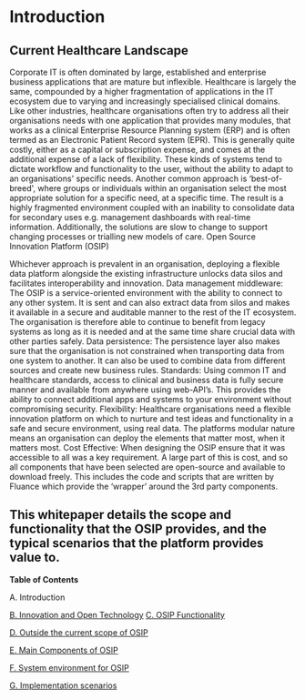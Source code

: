 Introduction
============

Current Healthcare Landscape
------------------

Corporate IT is often dominated by large, established and enterprise business applications that are mature but inflexible. Healthcare is largely the same, compounded by a higher fragmentation of applications in the IT ecosystem due to varying and increasingly specialised clinical domains.
Like other industries, healthcare organisations often try to address all their organisations needs with one application that provides many modules, that works as a clinical Enterprise Resource Planning system (ERP) and is often termed as an Electronic Patient Record system (EPR). This is generally quite costly, either as a capital or subscription expense, and comes at the additional expense of a lack of flexibility. These kinds of systems tend to dictate workflow and functionality to the user, without the ability to adapt to an organisations' specific needs.
Another common approach is ‘best-of-breed', where groups or individuals within an organisation select the most appropriate solution for a specific need, at a specific time. The result is a highly fragmented environment coupled with an inability to consolidate data for secondary uses e.g. management dashboards with real-time information. Additionally, the solutions are slow to change to support changing processes or trialling new models of care.
Open Source Innovation Platform (OSIP)

Whichever approach is prevalent in an organisation, deploying a flexible data platform alongside the existing infrastructure unlocks data silos and facilitates interoperability and innovation. 
Data management middleware: The OSIP is a service-oriented environment with the ability to connect to any other system. It is sent and can also extract data from silos and makes it available in a secure and auditable manner to the rest of the IT ecosystem. The organisation is therefore able to continue to benefit from legacy systems as long as it is needed and at the same time share crucial data with other parties safely.
Data persistence: The persistence layer also makes sure that the organisation is not constrained when transporting data from one system to another. It can also be used to combine data from different sources and create new business rules.
Standards: Using common IT and healthcare standards, access to clinical and business data is fully secure manner and available from anywhere using web-API’s. This provides the ability to connect additional apps and systems to your environment without compromising security.
Flexibility: Healthcare organisations need a flexible innovation platform on which to nurture and test ideas and functionality in a safe and secure environment, using real data. The platforms modular nature means an organisation can deploy the elements that matter most, when it matters most. 
Cost Effective: When designing the OSIP ensure that it was accessible to all was a key requirement. A large part of this is cost, and so all components that have been selected are open-source and available to download freely. This includes the code and scripts that are written by Fluance which provide the ‘wrapper’ around the 3rd party components. 

This whitepaper details the scope and functionality that the OSIP provides, and the typical scenarios that the platform provides value to. 
 
----

**Table of Contents**

A. Introduction

[B. Innovation and Open Technology](white_paper/B_innovation_and_open_technology.html)
[C. OSIP Functionality](white_paper/C_osip_functionality.html)

[D. Outside the current scope of OSIP](white_paper/D_outside_the_current_scope_of_osip.html)

[E. Main Components of OSIP](white_paper/E_main_components_of_osip.html)

[F. System environment for OSIP](white_paper/F_system_environment_for_osip.html)

[G. Implementation scenarios](white_paper/G_implementation_scenarios.html)

